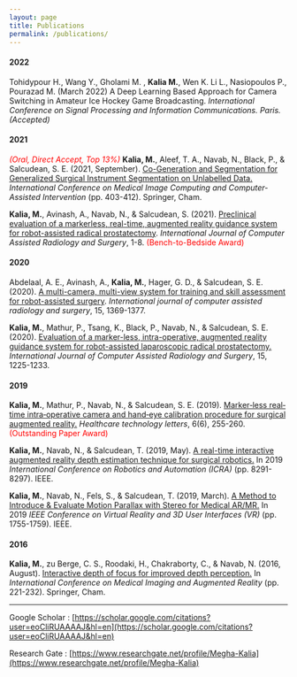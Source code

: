 ```yaml
---
layout: page
title: Publications
permalink: /publications/
---
```

#### 2022
Tohidypour H., Wang Y., Gholami M. , **Kalia M.**, Wen K.
Li L., Nasiopoulos P., Pourazad M. (March 2022) 
A Deep Learning Based Approach for Camera Switching in Amateur Ice Hockey Game Broadcasting. <i>International Conference on Signal Processing and Information Communications. Paris. </i> <i>(Accepted)</i>

#### 2021

<span style="color:red"><i>(Oral, Direct Accept, Top 13%)</i></span> **Kalia, M.**, Aleef, T. A., Navab, N., Black, P., & Salcudean, S. E. (2021, September). [Co-Generation and Segmentation for Generalized Surgical Instrument Segmentation on Unlabelled Data.](https://link.springer.com/chapter/10.1007/978-3-030-87202-1_39) <i>International Conference on Medical Image Computing and Computer-Assisted Intervention</i> (pp. 403-412). Springer, Cham.

**Kalia, M.**, Avinash, A., Navab, N., & Salcudean, S. (2021). [Preclinical evaluation of a markerless, real-time, augmented reality guidance system for robot-assisted radical prostatectomy](https://link.springer.com/article/10.1007/s11548-021-02419-9). <i>International Journal of Computer Assisted Radiology and Surgery</i>, 1-8. <span style="color:red">(Bench-to-Bedside Award)</span>

#### 2020

Abdelaal, A. E., Avinash, A., **Kalia, M.**, Hager, G. D., & Salcudean, S. E. (2020). [A multi-camera, multi-view system for training and skill assessment for robot-assisted surgery](https://link.springer.com/article/10.1007/s11548-020-02176-1). <i>International journal of computer assisted radiology and surgery</i>, 15, 1369-1377.

**Kalia, M.**, Mathur, P., Tsang, K., Black, P., Navab, N., & Salcudean, S. E. (2020). [Evaluation of a marker-less, intra-operative, augmented reality guidance system for robot-assisted laparoscopic radical prostatectomy.](https://link.springer.com/article/10.1007/s11548-020-02181-4)  <i>International Journal of Computer Assisted Radiology and Surgery</i>, 15, 1225-1233.

#### 2019

**Kalia, M.**, Mathur, P., Navab, N., & Salcudean, S. E. (2019). [Marker‐less real‐time intra‐operative camera and hand‐eye calibration procedure for surgical augmented reality.](https://ietresearch.onlinelibrary.wiley.com/doi/full/10.1049/htl.2019.0094)  <i>Healthcare technology letters</i>, 6(6), 255-260. <span style="color:red">(Outstanding Paper Award)</span>

**Kalia, M.**, Navab, N., & Salcudean, T. (2019, May). [A real-time interactive augmented reality depth estimation technique for surgical robotics.](https://ieeexplore.ieee.org/document/8793610) In 2019 <i>International Conference on Robotics and Automation (ICRA)</i> (pp. 8291-8297). IEEE.

**Kalia, M.**, Navab, N., Fels, S., & Salcudean, T. (2019, March). [A Method to Introduce & Evaluate Motion Parallax with Stereo for Medical AR/MR.](https://ieeexplore.ieee.org/document/8798140) In 2019 <i>IEEE Conference on Virtual Reality and 3D User Interfaces (VR)</i> (pp. 1755-1759). IEEE.

#### 2016

**Kalia, M.**, zu Berge, C. S., Roodaki, H., Chakraborty, C., & Navab, N. (2016, August). [Interactive depth of focus for improved depth perception.](https://link.springer.com/chapter/10.1007/978-3-319-43775-0_20) In <i>International Conference on Medical Imaging and Augmented Reality</i> (pp. 221-232). Springer, Cham.

---

Google Scholar : [https://scholar.google.com/citations?user=eoCliRUAAAAJ&hl=en](https://scholar.google.com/citations?user=eoCliRUAAAAJ&hl=en)

Research Gate : [https://www.researchgate.net/profile/Megha-Kalia](https://www.researchgate.net/profile/Megha-Kalia)



